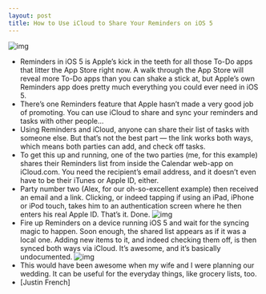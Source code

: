```yaml
---
layout: post
title: How to Use iCloud to Share Your Reminders on iOS 5
---
```

![img](http://media.idownloadblog.com/wp-content/uploads/2011/10/iCloud-Sharing.jpg)
* Reminders in iOS 5 is Apple’s kick in the teeth for all those To-Do apps that litter the App Store right now. A walk through the App Store will reveal more To-Do apps than you can shake a stick at, but Apple’s own Reminders app does pretty much everything you could ever need in iOS 5.
* There’s one Reminders feature that Apple hasn’t made a very good job of promoting. You can use iCloud to share and sync your reminders and tasks with other people…
* Using Reminders and iCloud, anyone can share their list of tasks with someone else. But that’s not the best part — the link works both ways, which means both parties can add, and check off tasks.
* To get this up and running, one of the two parties (me, for this example) shares their Reminders list from inside the Calendar web-app on iCloud.com. You need the recipient’s email address, and it doesn’t even have to be their iTunes or Apple ID, either.
* Party number two (Alex, for our oh-so-excellent example) then received an email and a link. Clicking, or indeed tapping if using an iPad, iPhone or iPod touch, takes him to an authentication screen where he then enters his real Apple ID. That’s it. Done.
![img](http://media.idownloadblog.com/wp-content/uploads/2011/10/Reminders-email.png)
* Fire up Reminders on a device running iOS 5 and wait for the syncing magic to happen. Soon enough, the shared list appears as if it was a local one. Adding new items to it, and indeed checking them off, is then synced both ways via iCloud. It’s awesome, and it’s basically undocumented.
![img](http://media.idownloadblog.com/wp-content/uploads/2011/10/shared-reminders.png)
* This would have been awesome when my wife and I were planning our wedding. It can be useful for the everyday things, like grocery lists, too.
* [Justin French]

